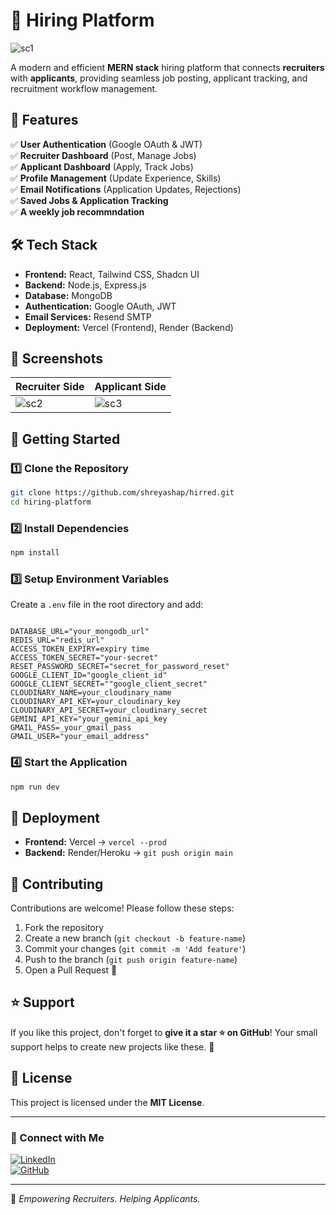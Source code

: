 # 🚀 Hiring Platform

![sc1](https://github.com/user-attachments/assets/ffef7999-b819-439a-bde9-4a476100e7a3)

A modern and efficient **MERN stack** hiring platform that connects **recruiters** with **applicants**, providing seamless job posting, applicant tracking, and recruitment workflow management.

## 🌟 Features

✅ **User Authentication** (Google OAuth & JWT)  
✅ **Recruiter Dashboard** (Post, Manage Jobs)  
✅ **Applicant Dashboard** (Apply, Track Jobs)  
✅ **Profile Management** (Update Experience, Skills)  
✅ **Email Notifications** (Application Updates, Rejections)  
✅ **Saved Jobs & Application Tracking**  
✅ **A weekly job recommndation**  

## 🛠️ Tech Stack

- **Frontend:** React, Tailwind CSS, Shadcn UI
- **Backend:** Node.js, Express.js
- **Database:** MongoDB
- **Authentication:** Google OAuth, JWT
- **Email Services:** Resend SMTP
- **Deployment:** Vercel (Frontend), Render (Backend)

## 📸 Screenshots

| Recruiter Side | Applicant Side |
|---------------------|------------------|
| ![sc2](https://github.com/user-attachments/assets/33706522-9232-4463-8170-2d5ab83540da) | ![sc3](https://github.com/user-attachments/assets/04756c1e-f2de-46aa-9730-b96d2e477d67)

## 🚀 Getting Started

### **1️⃣ Clone the Repository**
```sh
git clone https://github.com/shreyashap/hirred.git
cd hiring-platform
```

### **2️⃣ Install Dependencies**
```sh
npm install
```

### **3️⃣ Setup Environment Variables**
Create a `.env` file in the root directory and add:
```env

DATABASE_URL="your_mongodb_url"
REDIS_URL="redis_url"
ACCESS_TOKEN_EXPIRY=expiry time
ACCESS_TOKEN_SECRET="your-secret"
RESET_PASSWORD_SECRET="secret_for_password_reset"
GOOGLE_CLIENT_ID="google_client_id"
GOOGLE_CLIENT_SECRET=""google_client_secret"
CLOUDINARY_NAME=your_cloudinary_name
CLOUDINARY_API_KEY=your_cloudinary_key
CLOUDINARY_API_SECRET=your_cloudinary_secret
GEMINI_API_KEY="your_gemini_api_key
GMAIL_PASS=_your_gmail_pass
GMAIL_USER="your_email_address"
```

### **4️⃣ Start the Application**
```sh
npm run dev
```

## 🚀 Deployment
- **Frontend:** Vercel → `vercel --prod`
- **Backend:** Render/Heroku → `git push origin main`

## 🤝 Contributing
Contributions are welcome! Please follow these steps:
1. Fork the repository
2. Create a new branch (`git checkout -b feature-name`)
3. Commit your changes (`git commit -m 'Add feature'`)
4. Push to the branch (`git push origin feature-name`)
5. Open a Pull Request 🎉

## ⭐ Support 
If you like this project, don't forget to **give it a star ⭐ on GitHub**! Your small support  helps to create new projects like these. 🚀

## 📜 License
This project is licensed under the **MIT License**.

---

### 🔗 Connect with Me
[![LinkedIn](https://img.shields.io/badge/LinkedIn-Connect-blue)](https://linkedin.com/in/shreyashap)  
[![GitHub](https://img.shields.io/badge/GitHub-Follow-black)](https://github.com/shreyashap)  

---
🚀 *Empowering Recruiters. Helping Applicants.*
